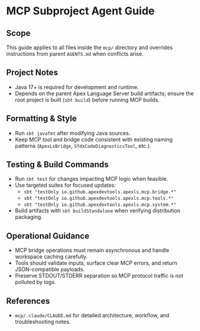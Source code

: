 # MCP Subproject Agent Guide

## Scope
This guide applies to all files inside the `mcp/` directory and overrides instructions from parent `AGENTS.md` when conflicts arise.

## Project Notes
- Java 17+ is required for development and runtime.
- Depends on the parent Apex Language Server build artifacts; ensure the root project is built (`sbt build`) before running MCP builds.

## Formatting & Style
- Run `sbt javafmt` after modifying Java sources.
- Keep MCP tool and bridge code consistent with existing naming patterns (`ApexLsBridge`, `SfdxCodeDiagnosticsTool`, etc.).

## Testing & Build Commands
- Run `sbt test` for changes impacting MCP logic when feasible.
- Use targeted suites for focused updates:
  - `sbt "testOnly io.github.apexdevtools.apexls.mcp.bridge.*"`
  - `sbt "testOnly io.github.apexdevtools.apexls.mcp.tools.*"`
  - `sbt "testOnly io.github.apexdevtools.apexls.mcp.system.*"`
- Build artifacts with `sbt buildStandalone` when verifying distribution packaging.

## Operational Guidance
- MCP bridge operations must remain asynchronous and handle workspace caching carefully.
- Tools should validate inputs, surface clear MCP errors, and return JSON-compatible payloads.
- Preserve STDOUT/STDERR separation so MCP protocol traffic is not polluted by logs.

## References
- `mcp/.claude/CLAUDE.md` for detailed architecture, workflow, and troubleshooting notes.
